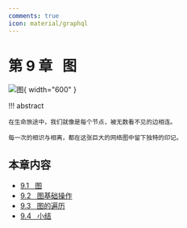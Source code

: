 ```yaml
---
comments: true
icon: material/graphql
---
```


# 第 9 章 &nbsp; 图

<div class="center-table" markdown>

![图](../assets/covers/chapter_graph.jpg){ width="600" }

</div>

!!! abstract

    在生命旅途中，我们就像是每个节点，被无数看不见的边相连。
    
    每一次的相识与相离，都在这张巨大的网络图中留下独特的印记。

## 本章内容

- [9.1 &nbsp; 图](https://www.hello-algo.com/chapter_graph/graph/)
- [9.2 &nbsp; 图基础操作](https://www.hello-algo.com/chapter_graph/graph_operations/)
- [9.3 &nbsp; 图的遍历](https://www.hello-algo.com/chapter_graph/graph_traversal/)
- [9.4 &nbsp; 小结](https://www.hello-algo.com/chapter_graph/summary/)
